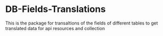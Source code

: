 # DB-Fields-Translations
This is the package for transaltions of the fields of different tables to get translated data for api resources and collection
